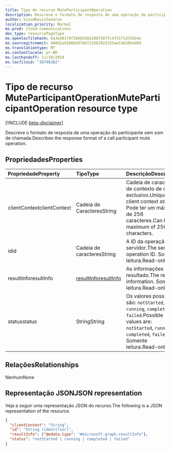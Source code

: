 ```yaml
---
title: Tipo de recurso MuteParticipantOperation
description: Descreve o formato de resposta de uma operação do participante sem som de chamada.
author: VinodRavichandran
localization_priority: Normal
ms.prod: cloud-communications
doc_type: resourcePageType
ms.openlocfilehash: 6a3e48179f2b08d5bb1097507fc4751f1d7d2b4e
ms.sourcegitcommit: d40d2a9266bd376d713382925323aefab285ed69
ms.translationtype: MT
ms.contentlocale: pt-BR
ms.lasthandoff: 11/20/2019
ms.locfileid: "38748382"
---
```

# <a name="muteparticipantoperation-resource-type"></a><span data-ttu-id="fbfbd-103">Tipo de recurso MuteParticipantOperation</span><span class="sxs-lookup"><span data-stu-id="fbfbd-103">MuteParticipantOperation resource type</span></span>

[!INCLUDE [beta-disclaimer](../../includes/beta-disclaimer.md)]

<span data-ttu-id="fbfbd-104">Descreve o formato de resposta de uma operação do participante sem som de chamada.</span><span class="sxs-lookup"><span data-stu-id="fbfbd-104">Describes the response format of a call participant mute operation.</span></span>

## <a name="properties"></a><span data-ttu-id="fbfbd-105">Propriedades</span><span class="sxs-lookup"><span data-stu-id="fbfbd-105">Properties</span></span>

| <span data-ttu-id="fbfbd-106">Propriedade</span><span class="sxs-lookup"><span data-stu-id="fbfbd-106">Property</span></span>                       | <span data-ttu-id="fbfbd-107">Tipo</span><span class="sxs-lookup"><span data-stu-id="fbfbd-107">Type</span></span>                        | <span data-ttu-id="fbfbd-108">Descrição</span><span class="sxs-lookup"><span data-stu-id="fbfbd-108">Description</span></span>                                                                                                                                       |
| :----------------------------- | :---------------------------| :-------------------------------------------------------------------------------------------------------------------------------------------------|
| <span data-ttu-id="fbfbd-109">clientContext</span><span class="sxs-lookup"><span data-stu-id="fbfbd-109">clientContext</span></span>                  | <span data-ttu-id="fbfbd-110">Cadeia de Caracteres</span><span class="sxs-lookup"><span data-stu-id="fbfbd-110">String</span></span>                      | <span data-ttu-id="fbfbd-111">Cadeia de caracteres de contexto de cliente exclusivo.</span><span class="sxs-lookup"><span data-stu-id="fbfbd-111">Unique client context string.</span></span> <span data-ttu-id="fbfbd-112">Pode ter um máximo de 256 caracteres.</span><span class="sxs-lookup"><span data-stu-id="fbfbd-112">Can have a maximum of 256 characters.</span></span>                                                                               |
| <span data-ttu-id="fbfbd-113">id</span><span class="sxs-lookup"><span data-stu-id="fbfbd-113">id</span></span>                             | <span data-ttu-id="fbfbd-114">Cadeia de caracteres</span><span class="sxs-lookup"><span data-stu-id="fbfbd-114">String</span></span>                      | <span data-ttu-id="fbfbd-115">A ID da operação do servidor.</span><span class="sxs-lookup"><span data-stu-id="fbfbd-115">The server operation ID.</span></span> <span data-ttu-id="fbfbd-116">Somente leitura.</span><span class="sxs-lookup"><span data-stu-id="fbfbd-116">Read-only.</span></span>                                                                                            |
| <span data-ttu-id="fbfbd-117">resultInfo</span><span class="sxs-lookup"><span data-stu-id="fbfbd-117">resultInfo</span></span>                     | [<span data-ttu-id="fbfbd-118">resultInfo</span><span class="sxs-lookup"><span data-stu-id="fbfbd-118">resultInfo</span></span>](resultinfo.md) | <span data-ttu-id="fbfbd-119">As informações de resultado.</span><span class="sxs-lookup"><span data-stu-id="fbfbd-119">The result information.</span></span>  <span data-ttu-id="fbfbd-120">Somente leitura.</span><span class="sxs-lookup"><span data-stu-id="fbfbd-120">Read-only.</span></span>                                                                                            |
| <span data-ttu-id="fbfbd-121">status</span><span class="sxs-lookup"><span data-stu-id="fbfbd-121">status</span></span>                         | <span data-ttu-id="fbfbd-122">String</span><span class="sxs-lookup"><span data-stu-id="fbfbd-122">String</span></span>                      | <span data-ttu-id="fbfbd-123">Os valores possíveis são: `notStarted`, `running`, `completed`, `failed`.</span><span class="sxs-lookup"><span data-stu-id="fbfbd-123">Possible values are: `notStarted`, `running`, `completed`, `failed`.</span></span> <span data-ttu-id="fbfbd-124">Somente leitura.</span><span class="sxs-lookup"><span data-stu-id="fbfbd-124">Read-only.</span></span>                                                 |

## <a name="relationships"></a><span data-ttu-id="fbfbd-125">Relações</span><span class="sxs-lookup"><span data-stu-id="fbfbd-125">Relationships</span></span>
<span data-ttu-id="fbfbd-126">Nenhum</span><span class="sxs-lookup"><span data-stu-id="fbfbd-126">None</span></span>

## <a name="json-representation"></a><span data-ttu-id="fbfbd-127">Representação JSON</span><span class="sxs-lookup"><span data-stu-id="fbfbd-127">JSON representation</span></span>

<span data-ttu-id="fbfbd-128">Veja a seguir uma representação JSON do recurso.</span><span class="sxs-lookup"><span data-stu-id="fbfbd-128">The following is a JSON representation of the resource.</span></span>

<!-- {
  "blockType": "resource",
  "optionalProperties": [

  ],
  "@odata.type": "microsoft.graph.muteParticipantOperation"
}-->
```json
{
  "clientContext": "String",
  "id": "String (identifier)",
  "resultInfo": {"@odata.type": "#microsoft.graph.resultInfo"},
  "status": "notStarted | running | completed | failed"
}
```

<!-- uuid: 8fcb5dbc-d5aa-4681-8e31-b001d5168d79
2015-10-25 14:57:30 UTC -->
<!-- {
  "type": "#page.annotation",
  "description": "muteParticipantOperation resource",
  "keywords": "",
  "section": "documentation",
  "tocPath": ""
}-->
